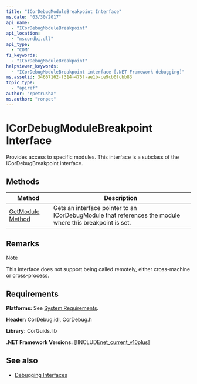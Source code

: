 ```yaml
---
title: "ICorDebugModuleBreakpoint Interface"
ms.date: "03/30/2017"
api_name: 
  - "ICorDebugModuleBreakpoint"
api_location: 
  - "mscordbi.dll"
api_type: 
  - "COM"
f1_keywords: 
  - "ICorDebugModuleBreakpoint"
helpviewer_keywords: 
  - "ICorDebugModuleBreakpoint interface [.NET Framework debugging]"
ms.assetid: 34667162-f314-475f-ae1b-ce9cb0fcbb83
topic_type: 
  - "apiref"
author: "rpetrusha"
ms.author: "ronpet"
---
```

# ICorDebugModuleBreakpoint Interface

Provides access to specific modules. This interface is a subclass of the ICorDebugBreakpoint interface.  
  
## Methods  
  
|Method|Description|  
|------------|-----------------|  
|[GetModule Method](../../../../docs/framework/unmanaged-api/debugging/icordebugmodulebreakpoint-getmodule-method.md)|Gets an interface pointer to an ICorDebugModule that references the module where this breakpoint is set.|  
  
## Remarks  
  
> [!NOTE]
>  This interface does not support being called remotely, either cross-machine or cross-process.  
  
## Requirements  
 **Platforms:** See [System Requirements](../../../../docs/framework/get-started/system-requirements.md).  
  
 **Header:** CorDebug.idl, CorDebug.h  
  
 **Library:** CorGuids.lib  
  
 **.NET Framework Versions:** [!INCLUDE[net_current_v10plus](../../../../includes/net-current-v10plus-md.md)]  
  
## See also
- [Debugging Interfaces](../../../../docs/framework/unmanaged-api/debugging/debugging-interfaces.md)
